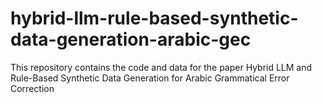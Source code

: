 # hybrid-llm-rule-based-synthetic-data-generation-arabic-gec
This repository contains the code and data for the paper Hybrid LLM and Rule-Based Synthetic Data Generation for Arabic Grammatical Error Correction
